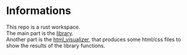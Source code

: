 # Informations

This repo is a rust workspace.  
The main part is the [library](lib/README.md).  
Another part is the [html_visualizer](html_visualizer), that produces some html/css files to show the results of the library functions.
